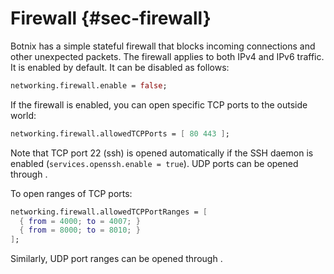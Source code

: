 # Firewall {#sec-firewall}

Botnix has a simple stateful firewall that blocks incoming connections
and other unexpected packets. The firewall applies to both IPv4 and IPv6
traffic. It is enabled by default. It can be disabled as follows:

```nix
networking.firewall.enable = false;
```

If the firewall is enabled, you can open specific TCP ports to the
outside world:

```nix
networking.firewall.allowedTCPPorts = [ 80 443 ];
```

Note that TCP port 22 (ssh) is opened automatically if the SSH daemon is
enabled (`services.openssh.enable = true`). UDP ports can be opened through
[](#opt-networking.firewall.allowedUDPPorts).

To open ranges of TCP ports:

```nix
networking.firewall.allowedTCPPortRanges = [
  { from = 4000; to = 4007; }
  { from = 8000; to = 8010; }
];
```

Similarly, UDP port ranges can be opened through
[](#opt-networking.firewall.allowedUDPPortRanges).
